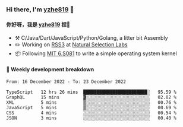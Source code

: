 ### Hi there, I'm [yzhe819](https://github.com/yzhe819) 👋

#### 你好呀，我是 [yzhe819](https://github.com/yzhe819) 捏👋

- :hammer_and_pick: C/Java/Dart/JavaScript/Python/Golang, a litter bit Assembly
- :pencil2: Working on [RSS3](https://github.com/NaturalSelectionLabs/RSS3) at [Natural Selection Labs](https://github.com/NaturalSelectionLabs)
- 📦 Following [MIT 6.S081](https://pdos.csail.mit.edu/6.S081/2020/) to write a simple operating system kernel



#### 📝 Weekly development breakdown

<!--START_SECTION:waka-->

```text
From: 16 December 2022 - To: 23 December 2022

TypeScript   12 hrs 26 mins  ████████████████████████░   95.59 %
GraphQL      15 mins         ▓░░░░░░░░░░░░░░░░░░░░░░░░   02.02 %
XML          5 mins          ▒░░░░░░░░░░░░░░░░░░░░░░░░   00.76 %
JavaScript   5 mins          ▒░░░░░░░░░░░░░░░░░░░░░░░░   00.69 %
CSS          4 mins          ░░░░░░░░░░░░░░░░░░░░░░░░░   00.54 %
JSON         3 mins          ░░░░░░░░░░░░░░░░░░░░░░░░░   00.40 %
```

<!--END_SECTION:waka-->



